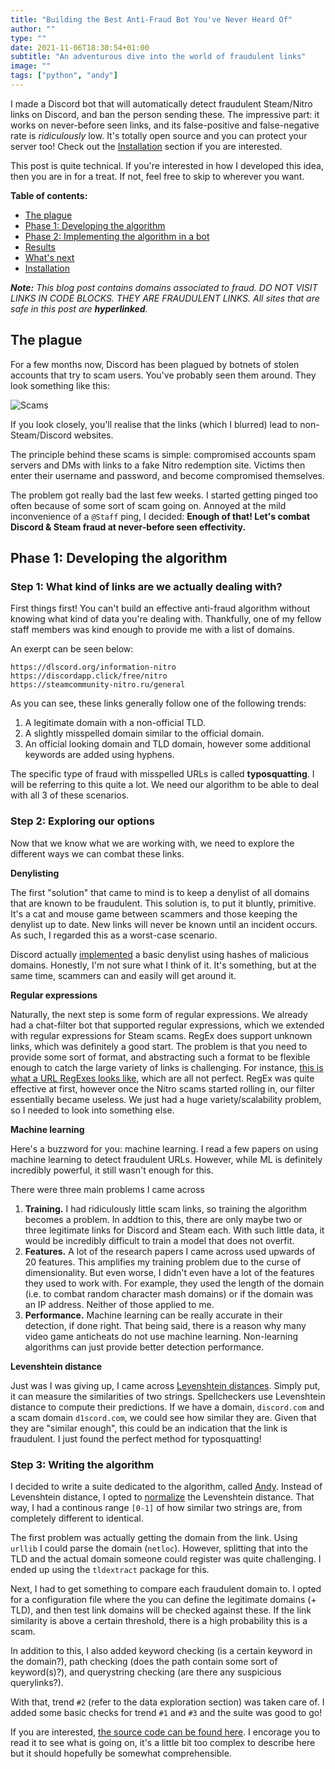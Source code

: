 ```yaml
---
title: "Building the Best Anti-Fraud Bot You've Never Heard Of"
author: ""
type: ""
date: 2021-11-06T18:30:54+01:00
subtitle: "An adventurous dive into the world of fraudulent links"
image: ""
tags: ["python", "andy"]
---
```


I made a Discord bot that will automatically detect fraudulent Steam/Nitro links on Discord, and ban the person sending these.
The impressive part: it works on never-before seen links, and its false-positive and false-negative rate is *ridiculously* low.
It's totally open source and you can protect your server too!
Check out the [Installation](#installation) section if you are interested.

This post is quite technical.
If you're interested in how I developed this idea, then you are in for a treat.
If not, feel free to skip to wherever you want.

**Table of contents:**
- [The plague](#the-plague)
- [Phase 1: Developing the algorithm](#phase-1-developing-the-algorithm)
- [Phase 2: Implementing the algorithm in a bot](#phase-2)
- [Results](#results)
- [What's next](#whats-next)
- [Installation](#installation)

***Note:** This blog post contains domains associated to fraud. 
DO NOT VISIT LINKS IN CODE BLOCKS.
THEY ARE FRAUDULENT LINKS.
All sites that are safe in this post are **hyperlinked**.*

## The plague

For a few months now, Discord has been plagued by botnets of stolen accounts that try to scam users.
You've probably seen them around. They look something like this:

![Scams](https://i.imgur.com/g7ZYCES.png)

If you look closely, you'll realise that the links (which I blurred) lead to non-Steam/Discord websites.

The principle behind these scams is simple: compromised accounts spam servers and DMs with links to a fake Nitro redemption site.
Victims then enter their username and password, and become compromised themselves.

The problem got really bad the last few weeks.
I started getting pinged too often because of some sort of scam going on.
Annoyed at the mild inconvenience of a `@Staff` ping, I decided:
**Enough of that! Let's combat Discord & Steam fraud at never-before seen effectivity.**

## Phase 1: Developing the algorithm

### Step 1: What kind of links are we actually dealing with?

First things first!
You can't build an effective anti-fraud algorithm without knowing what kind of data you're dealing with.
Thankfully, one of my fellow staff members was kind enough to provide me with a list of domains.

An exerpt can be seen below:
```
https://dlsc​ord.or​g/information-nitro
ht​tps://discordap​p.click/free/nitro
htt​ps://steamcommu​nity-nitro.ru/general
```

As you can see, these links generally follow one of the following trends:
1. A legitimate domain with a non-official TLD.
2. A slightly misspelled domain similar to the official domain.
3. An official looking domain and TLD domain, however some additional keywords are added using hyphens.

The specific type of fraud with misspelled URLs is called **typosquatting**. 
I will be referring to this quite a lot.
We need our algorithm to be able to deal with all 3 of these scenarios.

### Step 2: Exploring our options

Now that we know what we are working with, we need to explore the different ways we can combat these links.

**Denylisting**

The first "solution" that came to mind is to keep a denylist of all domains that are known to be fraudulent.
This solution is, to put it bluntly, primitive.
It's a cat and mouse game between scammers and those keeping the denylist up to date.
New links will never be known until an incident occurs.
As such, I regarded this as a worst-case scenario.

Discord actually [implemented](https://cdn.discordapp.com/attachments/159020907539464193/905601839146340382/Malicious_Link_Blocker.png) a basic denylist using hashes of malicious domains.
Honestly, I'm not sure what I think of it.
It's something, but at the same time, scammers can and easily will get around it.

**Regular expressions**

Naturally, the next step is some form of regular expressions.
We already had a chat-filter bot that supported regular expressions, which we extended with regular expressions for Steam scams.
RegEx does support unknown links, which was definitely a good start.
The problem is that you need to provide some sort of format, and abstracting such a format to be flexible enough to catch the large variety of links is challenging.
For instance, [this is what a URL RegExes looks like](https://mathiasbynens.be/demo/url-regex), which are all not perfect.
RegEx was quite effective at first, however once the Nitro scams started rolling in, our filter essentially became useless.
We just had a huge variety/scalability problem, so I needed to look into something else.

**Machine learning**

Here's a buzzword for you: machine learning.
I read a few papers on using machine learning to detect fraudulent URLs.
However, while ML is definitely incredibly powerful, it still wasn't enough for this.

There were three main problems I came across
1. **Training.** I had ridiculously little scam links, so training the algorithm becomes a problem. In addtion to this, there are only maybe two or three legitimate links for Discord and Steam each. With such little data, it would be incredibly difficult to train a model that does not overfit.
2. **Features.** A lot of the research papers I came across used upwards of 20 features. This amplifies my training problem due to the curse of dimensionality. But even worse, I didn't even have a lot of the features they used to work with. For example, they used the length of the domain (i.e. to combat random character mash domains) or if the domain was an IP address. Neither of those applied to me.
3. **Performance.** Machine learning can be really accurate in their  detection, if done right. That being said, there is a reason why many video game anticheats do not use machine learning. Non-learning algorithms can just provide better detection performance.

**Levenshtein distance**

Just was I was giving up, I came across [Levenshtein distances](https://en.wikipedia.org/wiki/Levenshtein_distance). 
Simply put, it can measure the similarities of two strings.
Spellcheckers use Levenshtein distance to compute their predictions.
If we have a domain, `discord.com` and a scam domain `d1scord.com`, we could see how similar they are.
Given that they are "similar enough", this could be an indication that the link is fraudulent.
I just found the perfect method for typosquatting!

### Step 3: Writing the algorithm

I decided to write a suite dedicated to the algorithm, called [Andy](https://github.com/Arraying/Andy).
Instead of Levenshtein distance, I opted to [normalize](https://stackoverflow.com/questions/45783385/normalizing-the-edit-distance) the Levenshtein distance.
That way, I had a continous range `[0-1]` of how similar two strings are, from completely different to identical.

The first problem was actually getting the domain from the link.
Using `urllib` I could parse the domain (`netloc`). 
However, splitting that into the TLD and the actual domain someone could register was quite challenging.
I ended up using the `tldextract` package for this.

Next, I had to get something to compare each fraudulent domain to. 
I opted for a configuration file where the you can define the legitimate domains (+ TLD), and then test link domains will be checked against these.
If the link similarity is above a certain threshold, there is a high probability this is a scam.

In addition to this, I also added keyword checking (is a certain keyword in the domain?), path checking (does the path contain some sort of keyword(s)?), and querystring checking (are there any suspicious querylinks?). 

With that, trend `#2` (refer to the data exploration section) was taken care of. 
I added some basic checks for trend `#1` and `#3` and the suite was good to go!

If you are interested, [the source code can be found here](https://github.com/Arraying/Andy/blob/main/src/andy/suite.py).
I encorage you to read it to see what is going on, it's a little bit too complex to describe here but it should hopefully be somewhat comprehensible.
